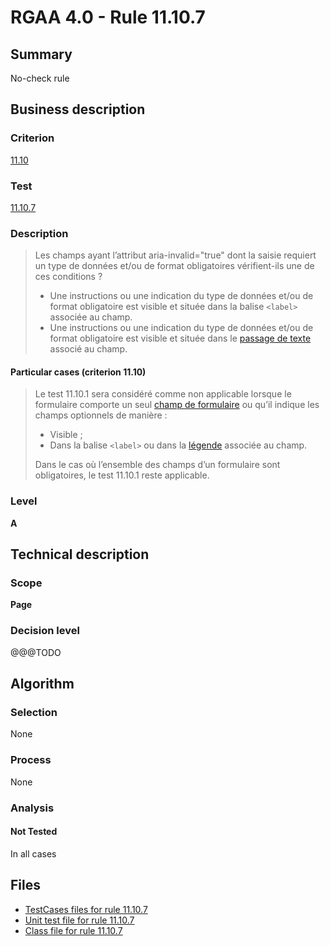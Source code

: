# RGAA 4.0 - Rule 11.10.7

## Summary

No-check rule

## Business description

### Criterion

[11.10](https://www.numerique.gouv.fr/publications/rgaa-accessibilite/methode/criteres/#crit-11-10)

### Test

[11.10.7](https://www.numerique.gouv.fr/publications/rgaa-accessibilite/methode/criteres/#test-11-10-7)

### Description

> Les champs ayant l’attribut aria-invalid="true" dont la saisie requiert un type de données et/ou de format obligatoires vérifient-ils une de ces conditions ?
> 
> * Une instructions ou une indication du type de données et/ou de format obligatoire est visible et située dans la balise `<label>` associée au champ.
> * Une instructions ou une indication du type de données et/ou de format obligatoire est visible et située dans le [passage de texte](https://www.numerique.gouv.fr/publications/rgaa-accessibilite/methode/glossaire/#passage-de-texte-lie-par-aria-labelledby-ou-aria-describedby) associé au champ.

#### Particular cases (criterion 11.10)

> Le test 11.10.1 sera considéré comme non applicable lorsque le formulaire comporte un seul [champ de formulaire](https://www.numerique.gouv.fr/publications/rgaa-accessibilite/methode/glossaire/#champ-de-saisie-de-formulaire) ou qu’il indique les champs optionnels de manière :
> 
> * Visible ;
> * Dans la balise `<label>` ou dans la [légende](https://www.numerique.gouv.fr/publications/rgaa-accessibilite/methode/glossaire/#legende) associée au champ.
> 
> Dans le cas où l’ensemble des champs d’un formulaire sont obligatoires, le test 11.10.1 reste applicable.

### Level

**A**


## Technical description

### Scope

**Page**

### Decision level

@@@TODO


## Algorithm

### Selection

None

### Process

None

### Analysis

#### Not Tested

In all cases


## Files

- [TestCases files for rule 11.10.7](https://gitlab.com/asqatasun/Asqatasun/-/tree/v5/rules/rules-rgaa4.0/src/test/resources/testcases/rgaa40/Rgaa40Rule111007/)
- [Unit test file for rule 11.10.7](https://gitlab.com/asqatasun/Asqatasun/-/blob/v5/rules/rules-rgaa4.0/src/test/java/org/asqatasun/rules/rgaa40/Rgaa40Rule111007Test.java)
- [Class file for rule 11.10.7](https://gitlab.com/asqatasun/Asqatasun/-/blob/v5/rules/rules-rgaa4.0/src/main/java/org/asqatasun/rules/rgaa40/Rgaa40Rule111007.java)


